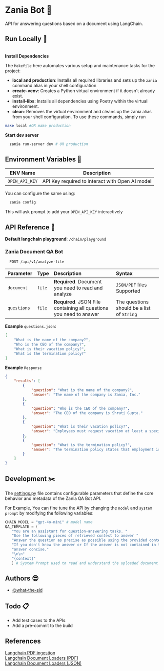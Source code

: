
# Zania Bot 🤖

API for answering questions based on a document using LangChain.

## Run Locally 🚀

\
**Install Dependencies** 

The `Makefile` here automates various setup and maintenance tasks for the project:

- **local and production**: Installs all required libraries and sets up the `zania` command alias in your shell configuration.
- **create-venv**: Creates a Python virtual environment if it doesn't already exist.
- **install-libs**: Installs all dependencies using Poetry within the virtual environment.
- **clean**: Removes the virtual environment and cleans up the zania alias from your shell configuration.
To use these commands, simply run

```bash
make local #OR make production
```

**Start dev server**

```bash
  zania run-server dev # OR production
```

## Environment Variables 🎲


| ENV Name                | Description                        |
|-------------------------|------------------------------------|
| `OPEN_API_KEY`     | API Key required to interact with Open AI model           |

You can configure the same using:
```bash
  zania config
```
This will ask prompt to add your `OPEN_API_KEY` interactively

## API Reference 📂

**Default langchain playground**: `/chain/playground`

### Zania Document QA Bot

```http
  POST /api/v1/analyze-file
```

| Parameter | Type     | Description                | Syntax |
| :-------- | :------- | :------------------------- | :---------------------------|
| `document` | `file` | **Required**. Document you need to read and analyze| `JSON/PDF` files Supported |
| `questions` | `file` | **Required**. JSON File containing all questions you need to answer| The questions should be a list of `String`|

**Example** `questions.json`:

```json
[
    "What is the name of the company?",
    "Who is the CEO of the company?",
    "What is their vacation policy?",
    "What is the termination policy?"
]

```

**Example** `Response`
```json
{
    "results": [
        {
            "question": "What is the name of the company?",
            "answer": "The name of the company is Zania, Inc."
        },
        {
            "question": "Who is the CEO of the company?",
            "answer": "The CEO of the company is Shruti Gupta."
        },
        {
            "question": "What is their vacation policy?",
            "answer": "Employees must request vacation at least a specified number of days or weeks in advance, and the company generally grants requests considering business needs. Vacation must be taken in increments of at least a specified number of hours or days. Unused vacation may be required to be used during certain leaves of absence, and vacation accrual may stop during unpaid leaves."
        },
        {
            "question": "What is the termination policy?",
            "answer": "The termination policy states that employment is on an \"at-will\" basis, meaning employees can be terminated without prior warning or procedure, depending on circumstances. Management may provide verbal or written warnings before termination, but is not obligated to follow any specific disciplinary procedures. The specific terms of the employment relationship, including termination procedures, are governed by applicable state laws."
        }
    ]
}
```

## Development ✂️

The [settings.py](https://github.com/what-the-sid/zania-bot/blob/main/app/settings.py) file contains configurable parameters that define the core behavior and metadata of the Zania QA Bot API.

For Example, You can fine tune the API by changing the `model` and `system prompt` by modifying the following variables:
 ```python
 CHAIN_MODEL = "gpt-4o-mini" # model name
 QA_TEMPLATE = (
    "You are an assistant for question-answering tasks. "
    "Use the following pieces of retrieved context to answer "
    "Answer the question as precise as possible using the provided context"
    "If you don't know the answer or If the answer is not contained in the context, say Data Not Available. Use three sentences maximum and keep the "
    "answer concise."
    "\n\n"
    "{context}"
    ) # System Prompt used to read and understand the uploaded document
 ```

## Authors 😎

- [@what-the-sid](https://github.com/what-the-sid)


## Todo 📋
- Add test cases to the APIs
- Add a pre-commit to the build

## References

[Langchain PDF ingestion](https://python.langchain.com/v0.2/docs/tutorials/pdf_qa/)\
[Langchain Document Loaders (PDF)](https://python.langchain.com/v0.2/api_reference/community/document_loaders/langchain_community.document_loaders.parsers.pdf.PyPDFParser.html)\
[Langchain Document Loaders (JSON)](https://python.langchain.com/v0.2/api_reference/community/document_loaders/langchain_community.document_loaders.json_loader.JSONLoader.html)